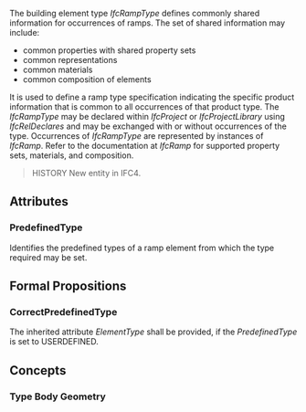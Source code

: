 The building element type _IfcRampType_ defines commonly shared information for occurrences of ramps. The set of shared information may include:

* common properties with shared property sets
* common representations
* common materials
* common composition of elements


<!-- end of short definition -->

It is used to define a ramp type specification indicating the specific product information that is common to all occurrences of that product type. The _IfcRampType_ may be declared within _IfcProject_ or _IfcProjectLibrary_ using _IfcRelDeclares_ and may be exchanged with or without occurrences of the type. Occurrences of _IfcRampType_ are represented by instances of _IfcRamp_. Refer to the documentation at _IfcRamp_ for supported property sets, materials, and composition.

> HISTORY New entity in IFC4.

## Attributes

### PredefinedType
Identifies the predefined types of a ramp element from which the type required may be set.

## Formal Propositions

### CorrectPredefinedType
The inherited attribute _ElementType_ shall be provided, if the _PredefinedType_ is set to USERDEFINED.

## Concepts

### Type Body Geometry



